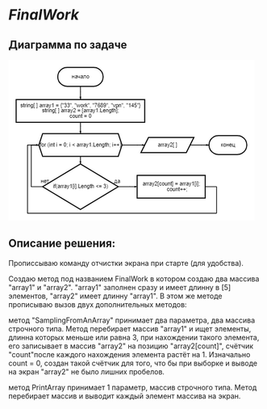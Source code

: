 # *__FinalWork__*


## Диаграмма по задаче

![](diagram.png)

## Описание решения:
Прописсываю команду отчистки экрана при старте (для удобства).

Создаю метод под названием FinalWork в котором 
создаю два массива "array1" и "array2". "array1"
заполнен сразу и имеет длинну в [5] элементов, 
"array2" имеет длинну "array1". В этом же методе
прописываю вызов двух дополнительных методов:

метод "SamplingFromAnArray" принимает два параметра,
два массива строчного типа. Метод перебирает массив 
"array1" и ищет элементы, длинна которых меньше или 
равна 3, при нахождении такого элемента, его записывает 
в массив "array2" на позицию "array2[count]", счётчик 
"count"после каждого нахождения элемента растёт на 1. 
Изначально count = 0, создан такой счётчик для того, 
что бы при выборке и выводе на экран "array2" 
не было лишних пробелов.

метод PrintArray принимает 1 параметр, массив строчного 
типа. Метод перебирает массив и выводит каждый элемент
массива на экран.